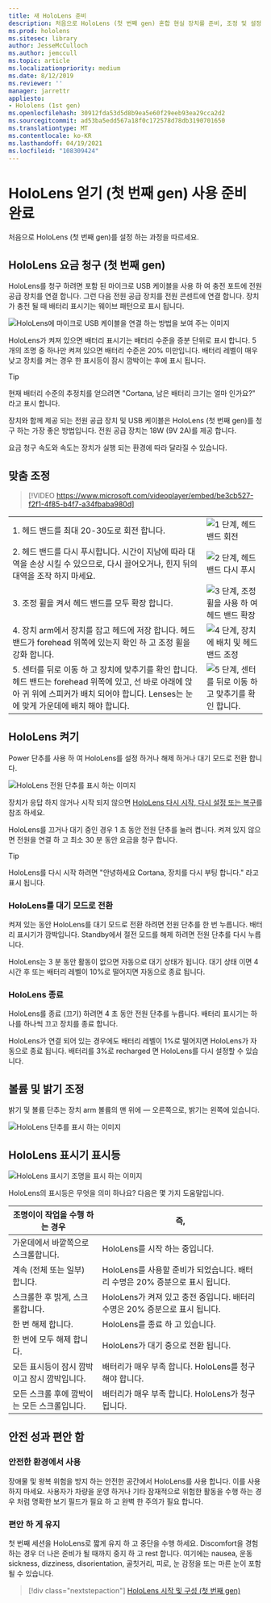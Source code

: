 ```yaml
---
title: 새 HoloLens 준비
description: 처음으로 HoloLens (첫 번째 gen) 혼합 현실 장치를 준비, 조정 및 설정 하는 방법에 대해 알아봅니다.
ms.prod: hololens
ms.sitesec: library
author: JesseMcCulloch
ms.author: jemccull
ms.topic: article
ms.localizationpriority: medium
ms.date: 8/12/2019
ms.reviewer: ''
manager: jarrettr
appliesto:
- Hololens (1st gen)
ms.openlocfilehash: 30912fda53d5d8b9ea5e60f29eeb93ea29cca2d2
ms.sourcegitcommit: ad53ba5edd567a18f0c172578d78db3190701650
ms.translationtype: MT
ms.contentlocale: ko-KR
ms.lasthandoff: 04/19/2021
ms.locfileid: "108309424"
---
```

# <a name="get-your-hololens-1st-gen-ready-to-use"></a>HoloLens 얻기 (첫 번째 gen) 사용 준비 완료

처음으로 HoloLens (첫 번째 gen)를 설정 하는 과정을 따르세요.

## <a name="charge-your-hololens-1st-gen"></a>HoloLens 요금 청구 (첫 번째 gen)

HoloLens를 청구 하려면 포함 된 마이크로 USB 케이블을 사용 하 여 충전 포트에 전원 공급 장치를 연결 합니다. 그런 다음 전원 공급 장치를 전원 콘센트에 연결 합니다. 장치가 충전 될 때 배터리 표시기는 웨이브 패턴으로 표시 됩니다.

![HoloLens에 마이크로 USB 케이블을 연결 하는 방법을 보여 주는 이미지](./images/hololens-charging.png)

HoloLens가 켜져 있으면 배터리 표시기는 배터리 수준을 증분 단위로 표시 합니다. 5 개의 조명 중 하나만 켜져 있으면 배터리 수준은 20% 미만입니다. 배터리 레벨이 매우 낮고 장치를 켜는 경우 한 표시등이 잠시 깜박이는 후에 표시 됩니다.

> [!TIP]
> 현재 배터리 수준의 추정치를 얻으려면 "Cortana, 남은 배터리 크기는 얼마 인가요?" 라고 표시 합니다.

장치와 함께 제공 되는 전원 공급 장치 및 USB 케이블은 HoloLens (첫 번째 gen)를 청구 하는 가장 좋은 방법입니다.  전원 공급 장치는 18W (9V 2A)를 제공 합니다.

요금 청구 속도와 속도는 장치가 실행 되는 환경에 따라 달라질 수 있습니다.

## <a name="adjust-fit"></a>맞춤 조정

> [!VIDEO https://www.microsoft.com/videoplayer/embed/be3cb527-f2f1-4f85-b4f7-a34fbaba980d]

|     |     |
|:--- |:--- |
|1. 헤드 밴드를 최대 20-30도로 회전 합니다.|![1 단계, 헤드 밴드 회전](./images/FitGuideStep1.png)|
|2. 헤드 밴드를 다시 푸시합니다. 시간이 지남에 따라 대역을 손상 시킬 수 있으므로, 다시 끌어오거나, 힌지 뒤의 대역을 조작 하지 마세요.|![2 단계, 헤드 밴드 다시 푸시](./images/FitGuideStep2.png)|
|3. 조정 휠을 켜서 헤드 밴드를 모두 확장 합니다. |![3 단계, 조정 휠을 사용 하 여 헤드 밴드 확장](./images/FitGuideStep3.png)|
|4. 장치 arm에서 장치를 잡고 헤드에 저장 합니다. 헤드 밴드가 forehead 위쪽에 있는지 확인 하 고 조정 휠을 강화 합니다.|![4 단계, 장치에 배치 및 헤드 밴드 조정](./images/FitGuideStep4.png)|
|5. 센터를 뒤로 이동 하 고 장치에 맞추기를 확인 합니다. 헤드 밴드는 forehead 위쪽에 있고, 선 바로 아래에 앉아 귀 위에 스피커가 배치 되어야 합니다. Lenses는 눈에 맞게 가운데에 배치 해야 합니다.|![5 단계, 센터를 뒤로 이동 하 고 맞추기를 확인 합니다.](./images/FitGuideSetep5.png)|

## <a name="turn-on-your-hololens"></a>HoloLens 켜기

Power 단추를 사용 하 여 HoloLens를 설정 하거나 해제 하거나 대기 모드로 전환 합니다.

![HoloLens 전원 단추를 표시 하는 이미지](./images/hololens-power.png)

장치가 응답 하지 않거나 시작 되지 않으면 [HoloLens 다시 시작, 다시 설정 또는 복구](hololens-restart-recover.md)를 참조 하세요.

HoloLens를 끄거나 대기 중인 경우 1 초 동안 전원 단추를 눌러 켭니다. 켜져 있지 않으면 전원을 연결 하 고 최소 30 분 동안 요금을 청구 합니다.

> [!TIP]
> HoloLens를 다시 시작 하려면 "안녕하세요 Cortana, 장치를 다시 부팅 합니다." 라고 표시 됩니다.

### <a name="put-hololens-in-standby"></a>HoloLens를 대기 모드로 전환

켜져 있는 동안 HoloLens를 대기 모드로 전환 하려면 전원 단추를 한 번 누릅니다. 배터리 표시기가 깜박입니다. Standby에서 절전 모드를 해제 하려면 전원 단추를 다시 누릅니다.

HoloLens는 3 분 동안 활동이 없으면 자동으로 대기 상태가 됩니다. 대기 상태 이면 4 시간 후 또는 배터리 레벨이 10%로 떨어지면 자동으로 종료 됩니다.

### <a name="shut-down-hololens"></a>HoloLens 종료

HoloLens를 종료 (끄기) 하려면 4 초 동안 전원 단추를 누릅니다. 배터리 표시기는 하나를 하나씩 끄고 장치를 종료 합니다.

HoloLens가 연결 되어 있는 경우에도 배터리 레벨이 1%로 떨어지면 HoloLens가 자동으로 종료 됩니다. 배터리를 3%로 recharged 면 HoloLens를 다시 설정할 수 있습니다.

## <a name="adjust-volume-and-brightness"></a>볼륨 및 밝기 조정

밝기 및 볼륨 단추는 장치 arm 볼륨의 맨 위에 &mdash; 오른쪽으로, 밝기는 왼쪽에 있습니다.

![HoloLens 단추를 표시 하는 이미지](./images/hololens-buttons.jpg)

## <a name="hololens-indicator-lights"></a>HoloLens 표시기 표시등

![HoloLens 표시기 조명을 표시 하는 이미지](./images/hololens-lights.png)

HoloLens의 표시등은 무엇을 의미 하나요? 다음은 몇 가지 도움말입니다.

|조명이이 작업을 수행 하는 경우 |즉, |
| - | - |
|가운데에서 바깥쪽으로 스크롤합니다. |HoloLens를 시작 하는 중입니다. |
|계속 (전체 또는 일부) 합니다. |HoloLens를 사용할 준비가 되었습니다. 배터리 수명은 20% 증분으로 표시 됩니다. |
|스크롤한 후 밝게, 스크롤합니다. |HoloLens가 켜져 있고 충전 중입니다. 배터리 수명은 20% 증분으로 표시 됩니다. |
|한 번 해제 합니다. |HoloLens를 종료 하 고 있습니다. |
|한 번에 모두 해제 합니다. |HoloLens가 대기 중으로 전환 됩니다. |
|모든 표시등이 잠시 깜박이고 잠시 깜박입니다. |배터리가 매우 부족 합니다. HoloLens를 청구 해야 합니다. |
|모든 스크롤 후에 깜박이는 모든 스크롤입니다. |배터리가 매우 부족 합니다. HoloLens가 청구 됩니다. |

## <a name="safety-and-comfort"></a>안전 성과 편안 함

### <a name="use-in-safe-surroundings"></a>안전한 환경에서 사용

장애물 및 왕복 위험을 방지 하는 안전한 공간에서 HoloLens를 사용 합니다. 이를 사용 하지 마세요. 사용자가 차량을 운영 하거나 기타 잠재적으로 위험한 활동을 수행 하는 경우 처럼 명확한 보기 필드가 필요 하 고 완벽 한 주의가 필요 합니다.

### <a name="stay-comfortable"></a>편안 하 게 유지

첫 번째 세션을 HoloLens로 짧게 유지 하 고 중단을 수행 하세요. Discomfort을 경험 하는 경우 더 나은 준비가 될 때까지 중지 하 고 rest 합니다. 여기에는 nausea, 운동 sickness, dizziness, disorientation, 골칫거리, 피로, 눈 감정을 또는 마른 눈이 포함 될 수 있습니다.

> [!div class="nextstepaction"]
> [HoloLens 시작 및 구성 (첫 번째 gen)](hololens1-start.md)
